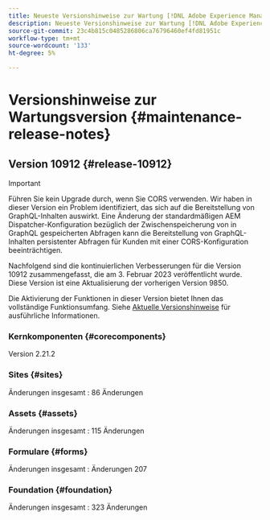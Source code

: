 ```yaml
---
title: Neueste Versionshinweise zur Wartung [!DNL Adobe Experience Manager] as a Cloud Service.
description: Neueste Versionshinweise zur Wartung [!DNL Adobe Experience Manager] as a Cloud Service.
source-git-commit: 23c4b815c0485286806ca76796460ef4fd81951c
workflow-type: tm+mt
source-wordcount: '133'
ht-degree: 5%

---
```



# Versionshinweise zur Wartungsversion {#maintenance-release-notes}

## Version 10912 {#release-10912}

>[!IMPORTANT]
> Führen Sie kein Upgrade durch, wenn Sie CORS verwenden. Wir haben in dieser Version ein Problem identifiziert, das sich auf die Bereitstellung von GraphQL-Inhalten auswirkt. Eine Änderung der standardmäßigen AEM Dispatcher-Konfiguration bezüglich der Zwischenspeicherung von in GraphQL gespeicherten Abfragen kann die Bereitstellung von GraphQL-Inhalten persistenter Abfragen für Kunden mit einer CORS-Konfiguration beeinträchtigen.

Nachfolgend sind die kontinuierlichen Verbesserungen für die Version 10912 zusammengefasst, die am 3. Februar 2023 veröffentlicht wurde. Diese Version ist eine Aktualisierung der vorherigen Version 9850.

Die Aktivierung der Funktionen in dieser Version bietet Ihnen das vollständige Funktionsumfang. Siehe [Aktuelle Versionshinweise](/help/release-notes/release-notes-cloud/release-notes-current.md) für ausführliche Informationen.

### Kernkomponenten {#corecomponents}

Version 2.21.2

### Sites {#sites}

Änderungen insgesamt : 86 Änderungen

### Assets {#assets}

Änderungen insgesamt : 115 Änderungen

### Formulare {#forms}

Änderungen insgesamt : Änderungen 207

### Foundation {#foundation}

Änderungen insgesamt : 323 Änderungen
